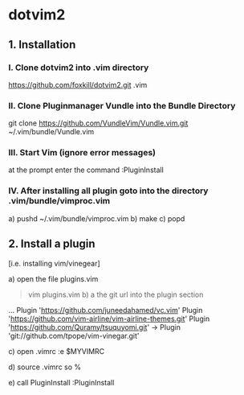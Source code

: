 # dotvim2

## 1. Installation

### I. Clone dotvim2 into .vim directory

https://github.com/foxkill/dotvim2.git .vim

### II. Clone Pluginmanager Vundle into the Bundle Directory

git clone https://github.com/VundleVim/Vundle.vim.git ~/.vim/bundle/Vundle.vim

### III. Start Vim (ignore error messages)

at the prompt enter the command
:PluginInstall

### IV. After installing all plugin goto into the directory .vim/bundle/vimproc.vim

a) pushd ~/.vim/bundle/vimproc.vim
b) make
c) popd

## 2. Install a plugin

[i.e. installing vim/vinegear]

a) open the file plugins.vim
> vim plugins.vim
b) a the git url into the plugin section

...
Plugin 'https://github.com/juneedahamed/vc.vim'
Plugin 'https://github.com/vim-airline/vim-airline-themes.git'
Plugin 'https://github.com/Quramy/tsuquyomi.git'
-> Plugin 'git://github.com/tpope/vim-vinegar.git'


c) open .vimrc
:e $MYVIMRC<cr>

d) source .vimrc
so %

e) call PluginInstall
:PluginInstall
